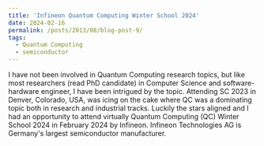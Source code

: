 ```yaml
---
title: 'Infineon Quantum Computing Winter School 2024'
date: 2024-02-16
permalink: /posts/2013/08/blog-post-9/
tags:
  - Quantum Computing
  - semiconductor
---
```



I have not been involved in Quantum Computing research topics, but like most researchers (read PhD candidate) in Computer Science and software-hardware engineer, I have been intrigued by the topic. Attending SC 2023 in Denver, Colorado, USA, was icing on the cake where QC was a dominating topic both in research and industrial tracks. Luckily the stars aligned and I had an opportunity to attend virtually Quantum Computing (QC) Winter School 2024 in February 2024 by Infineon. Infineon Technologies AG is Germany's largest semiconductor manufacturer. 



